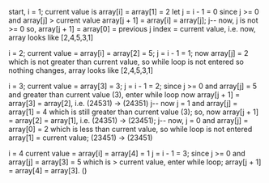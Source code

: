 start, i = 1;
current value is array[i] = array[1] = 2
let j = i - 1 = 0
since j >= 0 and array[j] > current value
   array[j + 1] = array[i] = array[j];
   j--
now, j is not >= 0
so, array[j + 1] = array[0] = previous j index = current value, i.e.
now, array looks like [2,4,5,3,1]

i = 2;
current value = array[i] = array[2] = 5;
j = i - 1 = 1;
now array[j] = 2 which is not greater than current value, so while loop is not entered
so nothing changes, array looks like [2,4,5,3,1]

i = 3;
current value = array[3] = 3;
j = i - 1 = 2;
since j >= 0 and array[j] = 5 and greater than current value (3), enter while loop
now array[j + 1] = array[3] = array[2], i.e. (24531) -> (24351)
j--
now j = 1 and  array[j] = array[1] = 4 which is still greater than current value (3);
so, now array[j + 1] = array[2] = array[1], i.e. (24351) -> (23451);
j--
now, j = 0 and array[j] = array[0] = 2 which is less than current value, so while loop is not entered
array[1] = current value;
(23451) -> (23451)

i = 4
current value = array[i] = array[4] = 1
j = i - 1 = 3;
since j >= 0 and array[j] = array[3] = 5 which is > current value, enter while loop;
array[j + 1] = array[4] = array[3]. ()